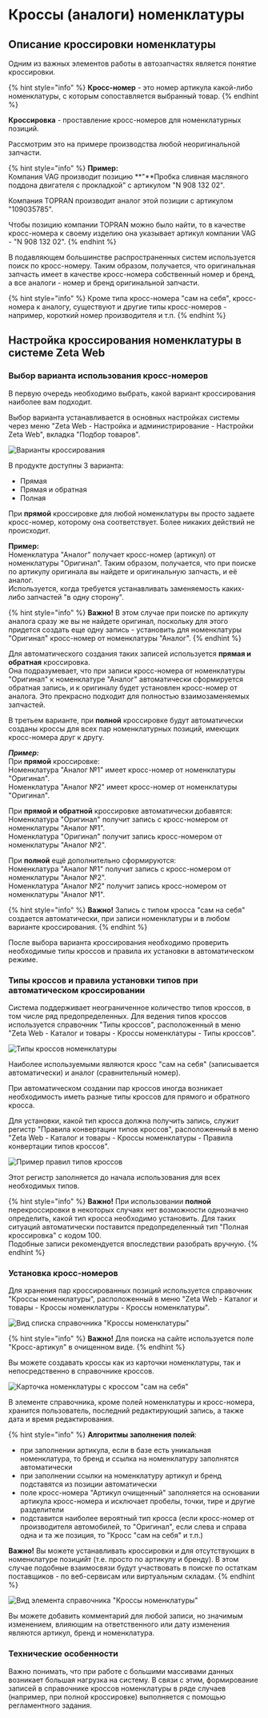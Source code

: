 # Кроссы \(аналоги\) номенклатуры

## Описание кроссировки номенклатуры

Одним из важных элементов работы в автозапчастях является понятие кроссировки.

{% hint style="info" %}
**Кросс-номер** - это номер артикула какой-либо номенклатуры, с которым сопоставляется выбранный товар.
{% endhint %}

**Кроссировка** - проставление кросс-номеров для номенклатурных позиций.

Рассмотрим это на примере производства любой неоригинальной запчасти.

{% hint style="info" %}
**Пример:**  
Компания VAG производит позицию **"**Пробка сливная масляного поддона двигателя с прокладкой" с артикулом "N 908 132 02".

Компания TOPRAN производит аналог этой позиции с артикулом "109035785".

Чтобы позицию компании TOPRAN можно было найти, то в качестве кросс-номера к своему изделию она указывает артикул компании VAG - "N 908 132 02".
{% endhint %}

В подавляющем большинстве распространенных систем используется поиск по кросс-номеру. Таким образом, получается, что оригинальная запчасть имеет в качестве кросс-номера собственный номер и бренд, а все аналоги - номер и бренд оригинальной запчасти.

{% hint style="info" %}
Кроме типа кросс-номера "сам на себя", кросс-номера к аналогу, существуют и другие типы кросс-номеров - например, короткий номер производителя и т.п.
{% endhint %}



## Настройка кроссирования номенклатуры в системе Zeta Web

### Выбор варианта использования кросс-номеров

В первую очередь необходимо выбрать, какой вариант кроссирования наиболее вам подходит.

Выбор варианта устанавливается в основных настройках системы через меню "Zeta Web - Настройка и администрирование - Настройки Zeta Web", вкладка "Подбор товаров".



![&#x412;&#x430;&#x440;&#x438;&#x430;&#x43D;&#x442;&#x44B; &#x43A;&#x440;&#x43E;&#x441;&#x441;&#x438;&#x440;&#x43E;&#x432;&#x430;&#x43D;&#x438;&#x44F;](../../.gitbook/assets/image%20%28336%29.png)

В продукте доступны 3 варианта:

* Прямая
* Прямая и обратная
* Полная

При **прямой** кроссировке для любой номенклатуры вы просто задаете кросс-номер, которому она соответствует. Более никаких действий не происходит.  
  
**Пример:**  
Номенклатура "Аналог" получает кросс-номер \(артикул\) от номенклатуры "Оригинал".  Таким образом, получается, что при поиске по артикулу оригинала вы найдете и оригинальную запчасть, и её аналог.   
Используется, когда требуется устанавливать заменяемость каких-либо запчастей "в одну сторону".

{% hint style="info" %}
**Важно!** В этом случае при поиске по артикулу аналога сразу же вы не найдете оригинал, поскольку для этого придется создать еще одну запись - установить для номенклатуры "Оригинал" кросс-номер от номенклатуры "Аналог".
{% endhint %}

Для автоматического создания таких записей используется **прямая и обратная** кроссировка.   
Она подразумевает, что при записи кросс-номера от номенклатуры "Оригинал" к номенклатуре "Аналог" автоматически сформируется обратная запись, и к оригиналу будет установлен кросс-номер от аналога. Это прекрасно подходит для полностью взаимозаменяемых запчастей.

В третьем варианте, при **полной** кроссировке будут автоматически созданы кроссы для всех пар номенклатурных позиций, имеющих кросс-номера друг к другу.

_**Пример:**_  
При **прямой** кроссировке:  
Номенклатура "Аналог №1"  имеет кросс-номер от номенклатуры "Оригинал".  
Номенклатура "Аналог №2"  имеет кросс-номер от номенклатуры "Оригинал".

При **прямой и обратной** кроссировке автоматически добавятся:  
Номенклатура "Оригинал"  получит запись с кросс-номером от номенклатуры "Аналог №1".  
Номенклатура "Оригинал"  получит запись кросс-номером от номенклатуры "Аналог №2".  
  
При **полной** ещё дополнительно сформируются:  
Номенклатура "Аналог №1"  получит запись с кросс-номером от номенклатуры "Аналог №2".  
Номенклатура "Аналог №2"  получит запись кросс-номером от номенклатуры "Аналог №1".

{% hint style="info" %}
**Важно!** Запись с типом кросса "сам на себя" создается автоматически, при записи номенклатуры и в любом варианте кроссирования.
{% endhint %}

После выбора варианта кроссирования необходимо проверить необходимые типы кроссов и правила их установки в автоматическом режиме.

### Типы кроссов и правила установки типов при автоматическом кроссировании

Система поддерживает неограниченное количество типов кроссов, в том числе ряд предопределенных. Для ведения типов кроссов используется справочник "Типы кроссов", расположенный в меню "Zeta Web - Каталог и товары - Кроссы номенклатуры - Типы кроссов".

![&#x422;&#x438;&#x43F;&#x44B; &#x43A;&#x440;&#x43E;&#x441;&#x441;&#x43E;&#x432; &#x43D;&#x43E;&#x43C;&#x435;&#x43D;&#x43A;&#x43B;&#x430;&#x442;&#x443;&#x440;&#x44B;](../../.gitbook/assets/image%20%2871%29.png)

Наиболее используемыми являются кросс "сам на себя" \(записывается автоматически\) и аналог \(сравнительный номер\).   
  
При автоматическом создании пар кроссов иногда возникает необходимость иметь разные типы кроссов для прямого и обратного кросса.  
  
Для установки, какой тип кросса должна получить запись, служит регистр "Правила конвертации типов кроссов", расположенный в меню "Zeta Web - Каталог и товары - Кроссы номенклатуры - Правила конвертации типов кроссов". 

![&#x41F;&#x440;&#x438;&#x43C;&#x435;&#x440; &#x43F;&#x440;&#x430;&#x432;&#x438;&#x43B; &#x442;&#x438;&#x43F;&#x43E;&#x432; &#x43A;&#x440;&#x43E;&#x441;&#x441;&#x43E;&#x432;](../../.gitbook/assets/image%20%2894%29.png)

Этот регистр заполняется до начала использования для всех необходимых типов.

{% hint style="info" %}
**Важно!** При использовании **полной** перекроссировки в некоторых случаях нет возможности однозначно определить, какой тип кросса необходимо установить. Для таких ситуаций автоматически поставится предопределенный тип  "Полная кроссировка" с кодом 100.   
Подобные записи рекомендуется впоследствии разобрать вручную.
{% endhint %}

###  Установка кросс-номеров

Для хранения пар кроссированных позиций используется справочник "Кроссы номенклатуры", расположенный в меню "Zeta Web - Каталог и товары - Кроссы номенклатуры - Кроссы номенклатуры". 

![&#x412;&#x438;&#x434; &#x441;&#x43F;&#x438;&#x441;&#x43A;&#x430; &#x441;&#x43F;&#x440;&#x430;&#x432;&#x43E;&#x447;&#x43D;&#x438;&#x43A;&#x430; &quot;&#x41A;&#x440;&#x43E;&#x441;&#x441;&#x44B; &#x43D;&#x43E;&#x43C;&#x435;&#x43D;&#x43A;&#x43B;&#x430;&#x442;&#x443;&#x440;&#x44B;&quot;](../../.gitbook/assets/image%20%28341%29.png)

{% hint style="info" %}
**Важно!** Для поиска на сайте используется поле "Кросс-артикул" в очищенном виде.
{% endhint %}

Вы можете создавать кроссы как из карточки номенклатуры, так и непосредственно в справочнике кроссов.

![&#x41A;&#x430;&#x440;&#x442;&#x43E;&#x447;&#x43A;&#x430; &#x43D;&#x43E;&#x43C;&#x435;&#x43D;&#x43A;&#x43B;&#x430;&#x442;&#x443;&#x440;&#x44B; &#x441; &#x43A;&#x440;&#x43E;&#x441;&#x441;&#x43E;&#x43C; &quot;&#x441;&#x430;&#x43C; &#x43D;&#x430; &#x441;&#x435;&#x431;&#x44F;&quot;](../../.gitbook/assets/image%20%28281%29.png)

В элементе справочника, кроме полей номенклатуры и кросс-номера, хранится пользователь, последний редактирующий запись, а также дата и время редактирования.

{% hint style="info" %}
**Алгоритмы заполнения полей**:

* при заполнении артикула, если в базе есть уникальная номенклатура, то бренд и ссылка на номенклатуру заполнятся автоматически
* при заполнении ссылки на номенклатуру артикул и бренд подставятся из позиции автоматически
* поле кросс-номера "Артикул очищенный" заполняется на основании артикула кросс-номера и исключает пробелы, точки, тире и другие разделители
* подставится наиболее вероятный тип кросса \(если кросс-номер от производителя автомобилей, то "Оригинал", если слева и справа одна и та же позиция, то "Кросс "сам на себя" и т.п.\)

**Важно!** Вы можете устанавливать кроссировки и для отсутствующих в номенклатуре позицийт \(т.е. просто по артикулу и бренду\). В этом случае подобные взаимосвязи будут участвовать в поиске по остаткам поставщиков - по веб-сервисам или виртуальным складам.
{% endhint %}

![&#x412;&#x438;&#x434; &#x44D;&#x43B;&#x435;&#x43C;&#x435;&#x43D;&#x442;&#x430; &#x441;&#x43F;&#x440;&#x430;&#x432;&#x43E;&#x447;&#x43D;&#x438;&#x43A;&#x430; &quot;&#x41A;&#x440;&#x43E;&#x441;&#x441;&#x44B; &#x43D;&#x43E;&#x43C;&#x435;&#x43D;&#x43A;&#x43B;&#x430;&#x442;&#x443;&#x440;&#x44B;&quot;](../../.gitbook/assets/image%20%28152%29.png)

Вы можете добавить комментарий для любой записи, но значимым изменением, влияющим на ответственного или дату изменения являются артикул, бренд и номенклатура.

### Технические особенности

Важно понимать, что при работе с большими массивами данных возникает большая нагрузка на систему. В связи с этим, формирование записей в справочнике кроссов номенклатуры в ряде случаев \(например, при полной кроссировке\) выполняется с помощью регламентного задания.

